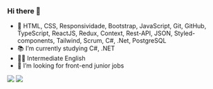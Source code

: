 ### Hi there 👋
- 🧠 HTML, CSS, Responsividade, Bootstrap, JavaScript, Git, GitHub, TypeScript, ReactJS, Redux, Context, Rest-API, JSON, Styled-components, Tailwind, Scrum, C#, .Net, PostgreSQL
- 📚 I’m currently studying C#, .NET
- 👂🏾 Intermediate English
- 👯 I’m looking for front-end junior jobs

<!-- <div>
  <a href="https://github.com/RogerXO">
  <img height="180em" src="https://github-readme-stats.vercel.app/api?username=rogerxo&show_icons=true&theme=dracula&include_all_commits=true&count_private=true"/>
</div> -->
<div> 
  <a href="https://www.instagram.com/rogerxavier2/" target="_blank"><img src="https://img.shields.io/badge/-Instagram-%23E4405F?style=for-the-badge&logo=instagram&logoColor=white"></a>
  <a href="https://www.linkedin.com/in/roger-xavier142/" target="_blank"><img src="https://img.shields.io/badge/-LinkedIn-%230077B5?style=for-the-badge&logo=linkedin&logoColor=white"></a> 
</div>
